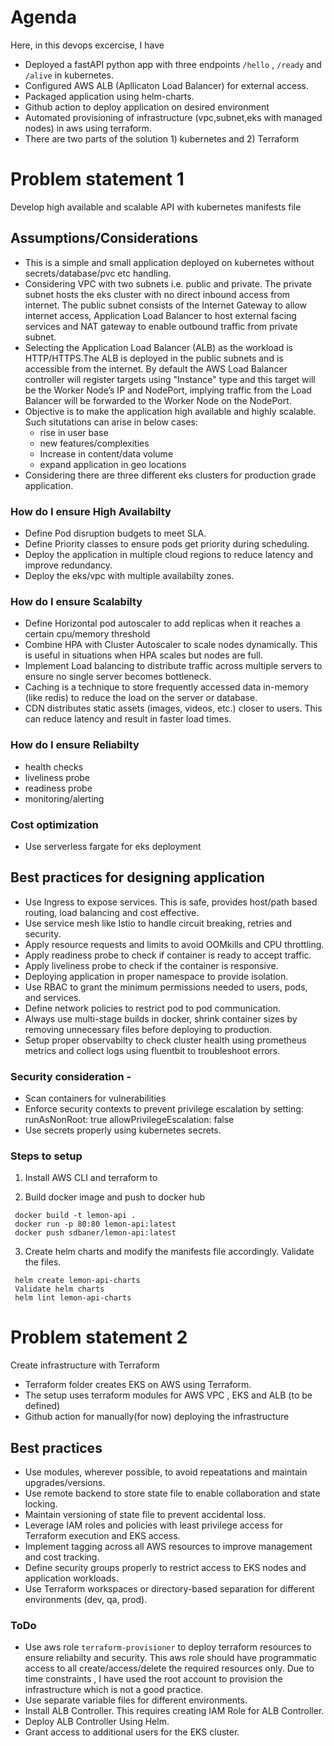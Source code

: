 # Agenda
Here, in this devops excercise, I have
- Deployed a fastAPI python app with three endpoints `/hello` , `/ready` and `/alive` in kubernetes.
- Configured AWS ALB (Apllicaton Load Balancer) for external access.
- Packaged application using helm-charts.
- Github action to deploy application on desired environment
- Automated provisioning of infrastructure (vpc,subnet,eks with managed nodes) in aws using terraform.
- There are two parts of the solution 1) kubernetes and 2) Terraform


# Problem statement 1 
Develop high available and scalable API with kubernetes manifests file

## Assumptions/Considerations 
- This is a simple and small application deployed on kubernetes without secrets/database/pvc etc handling.
- Considering VPC with two subnets i.e. public and private. The private subnet hosts the eks cluster with no direct inbound access from internet. The public subnet consists of the Internet Gateway to allow internet access, Application Load Balancer to host external facing services and NAT gateway to enable outbound traffic from private subnet.
- Selecting the Application Load Balancer (ALB) as the workload is HTTP/HTTPS.The ALB is deployed in the public subnets and is accessible from the internet. By default the AWS Load Balancer controller will register targets using "Instance" type and this target will be the Worker Node’s IP and NodePort, implying traffic from the Load Balancer will be forwarded to the Worker Node on the NodePort.
- Objective is to make the application high available and highly scalable. Such situtations can arise in below cases:
  * rise in user base
  * new features/complexities
  * Increase in content/data volume
  * expand application in geo locations
- Considering there are three different eks clusters for production grade application.



### How do I ensure High Availabilty
- Define Pod disruption budgets to meet SLA.
- Define Priority classes to ensure pods get priority during scheduling.
- Deploy the application in multiple cloud regions to reduce latency and improve redundancy.
- Deploy the eks/vpc with multiple availabilty zones.


### How do I ensure Scalabilty
- Define Horizontal pod autoscaler to add replicas when it reaches a certain cpu/memory threshold
- Combine HPA with Cluster Autoscaler to scale nodes dynamically. This is useful in situations when HPA scales but nodes are full.
- Implement Load balancing to distribute traffic across multiple servers to ensure no single server becomes bottleneck.
- Caching is a technique to store frequently accessed data in-memory (like redis) to reduce the load on the server or database.
- CDN distributes static assets (images, videos, etc.) closer to users. This can reduce latency and result in faster load times.


### How do I ensure Reliabilty
- health checks
- liveliness probe
- readiness probe
- monitoring/alerting

### Cost optimization
- Use serverless fargate for eks deployment

## Best practices for designing application
- Use Ingress to expose services. This is safe, provides host/path based routing, load balancing and cost effective.
- Use service mesh like Istio to handle circuit breaking, retries and security.
- Apply resource requests and limits to avoid OOMkills and CPU throttling.
- Apply readiness probe to check if container is ready to accept traffic.
- Apply liveliness probe to check if the container is responsive.
- Deploying application in proper namespace to provide isolation.
- Use RBAC to grant the minimum permissions needed to users, pods, and services.
- Define network policies to restrict pod to pod communication.
- Always use multi-stage builds in docker, shrink container sizes by removing unnecessary files before deploying to production.
- Setup proper observabilty to check cluster health using prometheus metrics and collect logs using fluentbit to troubleshoot errors.


### Security consideration -
- Scan containers for vulnerabilities
- Enforce security contexts to prevent privilege escalation by setting:
     runAsNonRoot: true
    allowPrivilegeEscalation: false
- Use secrets properly using kubernetes secrets.


### Steps to setup

1. Install AWS CLI and terraform to 

2. Build docker image and push to docker hub
```
 docker build -t lemon-api .
 docker run -p 80:80 lemon-api:latest
 docker push sdbaner/lemon-api:latest 
```

3. Create helm charts and modify the manifests file accordingly. Validate the files.
```
 helm create lemon-api-charts
 Validate helm charts
 helm lint lemon-api-charts
```


# Problem statement 2
Create infrastructure with Terraform

- Terraform folder creates EKS on AWS using Terraform.
- The setup uses terraform modules for AWS VPC , EKS and ALB (to be defined)
- Github action for manually(for now) deploying the infrastructure


## Best practices
- Use modules, wherever possible, to avoid repeatations and maintain upgrades/versions.
- Use remote backend to store state file to enable collaboration and state locking.
- Maintain versioning of state file to prevent accidental loss.
- Leverage IAM roles and policies with least privilege access for Terraform execution and EKS access.
- Implement tagging across all AWS resources to improve management and cost tracking.
- Define security groups properly to restrict access to EKS nodes and application workloads.
- Use Terraform workspaces or directory-based separation for different environments (dev, qa, prod).

### ToDo 
- Use aws role `terraform-provisioner` to deploy terraform resources to ensure reliabilty and security. This aws role should have programmatic access to all create/access/delete the required resources only. Due to time constraints , I have used the root account to provision the infrastructure which is not a good practice.
- Use separate variable files for different environments.
- Install ALB Controller. This requires creating IAM Role for ALB Controller.
- Deploy ALB Controller Using Helm.
- Grant access to additional users for the EKS cluster.
